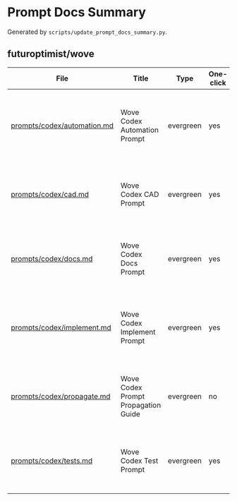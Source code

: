 # Prompt Docs Summary

Generated by `scripts/update_prompt_docs_summary.py`.

## futuroptimist/wove

| File | Title | Type | One-click | Summary |
| --- | --- | --- | --- | --- |
| [prompts/codex/automation.md](prompts/codex/automation.md) | Wove Codex Automation Prompt | evergreen | yes | This document stores the baseline prompt used when instructing OpenAI Codex (or |
| [prompts/codex/cad.md](prompts/codex/cad.md) | Wove Codex CAD Prompt | evergreen | yes | Use this prompt when generating or updating OpenSCAD modules for Wove. It keeps |
| [prompts/codex/docs.md](prompts/codex/docs.md) | Wove Codex Docs Prompt | evergreen | yes | Use this prompt when updating or creating documentation in Wove. It keeps |
| [prompts/codex/implement.md](prompts/codex/implement.md) | Wove Codex Implement Prompt | evergreen | yes | Use this prompt when you want an automated agent to deliver a production-ready |
| [prompts/codex/propagate.md](prompts/codex/propagate.md) | Wove Codex Prompt Propagation Guide | evergreen | no | Use this guide when copying Wove's Codex prompt catalog into another repository or |
| [prompts/codex/tests.md](prompts/codex/tests.md) | Wove Codex Test Prompt | evergreen | yes | Use this prompt when adding or improving tests for Wove to ensure changes are |


